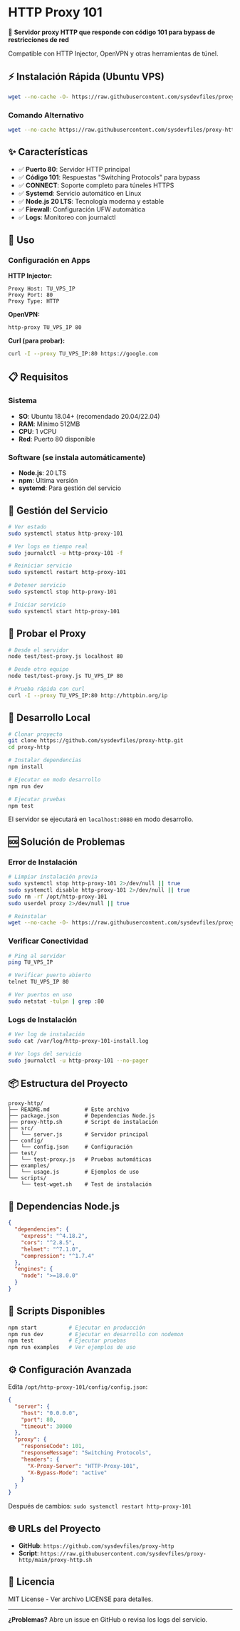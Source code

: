 # HTTP Proxy 101

🚀 **Servidor proxy HTTP que responde con código 101 para bypass de restricciones de red**

Compatible con HTTP Injector, OpenVPN y otras herramientas de túnel.

## ⚡ Instalación Rápida (Ubuntu VPS)

```bash
wget --no-cache -O- https://raw.githubusercontent.com/sysdevfiles/proxy-http/main/proxy-http.sh | sudo bash
```

### Comando Alternativo
```bash
wget --no-cache https://raw.githubusercontent.com/sysdevfiles/proxy-http/main/proxy-http.sh -O proxy-http.sh && chmod +x proxy-http.sh && sudo bash proxy-http.sh && rm proxy-http.sh
```

## ✨ Características

- ✅ **Puerto 80**: Servidor HTTP principal
- ✅ **Código 101**: Respuestas "Switching Protocols" para bypass
- ✅ **CONNECT**: Soporte completo para túneles HTTPS
- ✅ **Systemd**: Servicio automático en Linux
- ✅ **Node.js 20 LTS**: Tecnología moderna y estable
- ✅ **Firewall**: Configuración UFW automática
- ✅ **Logs**: Monitoreo con journalctl

## 🎯 Uso

### Configuración en Apps

**HTTP Injector:**
```
Proxy Host: TU_VPS_IP
Proxy Port: 80  
Proxy Type: HTTP
```

**OpenVPN:**
```
http-proxy TU_VPS_IP 80
```

**Curl (para probar):**
```bash
curl -I --proxy TU_VPS_IP:80 https://google.com
```

## 📋 Requisitos

### Sistema
- **SO**: Ubuntu 18.04+ (recomendado 20.04/22.04)
- **RAM**: Mínimo 512MB
- **CPU**: 1 vCPU
- **Red**: Puerto 80 disponible

### Software (se instala automáticamente)
- **Node.js**: 20 LTS
- **npm**: Última versión
- **systemd**: Para gestión del servicio

## 🔧 Gestión del Servicio

```bash
# Ver estado
sudo systemctl status http-proxy-101

# Ver logs en tiempo real
sudo journalctl -u http-proxy-101 -f

# Reiniciar servicio
sudo systemctl restart http-proxy-101

# Detener servicio
sudo systemctl stop http-proxy-101

# Iniciar servicio
sudo systemctl start http-proxy-101
```

## 🧪 Probar el Proxy

```bash
# Desde el servidor
node test/test-proxy.js localhost 80

# Desde otro equipo
node test/test-proxy.js TU_VPS_IP 80

# Prueba rápida con curl
curl -I --proxy TU_VPS_IP:80 http://httpbin.org/ip
```

## 🚀 Desarrollo Local

```bash
# Clonar proyecto
git clone https://github.com/sysdevfiles/proxy-http.git
cd proxy-http

# Instalar dependencias
npm install

# Ejecutar en modo desarrollo
npm run dev

# Ejecutar pruebas
npm test
```

El servidor se ejecutará en `localhost:8080` en modo desarrollo.

## 🆘 Solución de Problemas

### Error de Instalación
```bash
# Limpiar instalación previa
sudo systemctl stop http-proxy-101 2>/dev/null || true
sudo systemctl disable http-proxy-101 2>/dev/null || true
sudo rm -rf /opt/http-proxy-101
sudo userdel proxy 2>/dev/null || true

# Reinstalar
wget --no-cache -O- https://raw.githubusercontent.com/sysdevfiles/proxy-http/main/proxy-http.sh | sudo bash
```

### Verificar Conectividad
```bash
# Ping al servidor
ping TU_VPS_IP

# Verificar puerto abierto
telnet TU_VPS_IP 80

# Ver puertos en uso
sudo netstat -tulpn | grep :80
```

### Logs de Instalación
```bash
# Ver log de instalación
sudo cat /var/log/http-proxy-101-install.log

# Ver logs del servicio
sudo journalctl -u http-proxy-101 --no-pager
```

## 📦 Estructura del Proyecto

```
proxy-http/
├── README.md           # Este archivo
├── package.json        # Dependencias Node.js
├── proxy-http.sh       # Script de instalación
├── src/
│   └── server.js       # Servidor principal
├── config/
│   └── config.json     # Configuración
├── test/
│   └── test-proxy.js   # Pruebas automáticas
├── examples/
│   └── usage.js        # Ejemplos de uso
└── scripts/
    └── test-wget.sh    # Test de instalación
```

## 🔧 Dependencias Node.js

```json
{
  "dependencies": {
    "express": "^4.18.2",
    "cors": "^2.8.5",
    "helmet": "^7.1.0",
    "compression": "^1.7.4"
  },
  "engines": {
    "node": ">=18.0.0"
  }
}
```

## 📝 Scripts Disponibles

```bash
npm start          # Ejecutar en producción
npm run dev        # Ejecutar en desarrollo con nodemon
npm test           # Ejecutar pruebas
npm run examples   # Ver ejemplos de uso
```

## ⚙️ Configuración Avanzada

Edita `/opt/http-proxy-101/config/config.json`:

```json
{
  "server": {
    "host": "0.0.0.0",
    "port": 80,
    "timeout": 30000
  },
  "proxy": {
    "responseCode": 101,
    "responseMessage": "Switching Protocols",
    "headers": {
      "X-Proxy-Server": "HTTP-Proxy-101",
      "X-Bypass-Mode": "active"
    }
  }
}
```

Después de cambios: `sudo systemctl restart http-proxy-101`

## 🌐 URLs del Proyecto

- **GitHub**: `https://github.com/sysdevfiles/proxy-http`
- **Script**: `https://raw.githubusercontent.com/sysdevfiles/proxy-http/main/proxy-http.sh`

## 📄 Licencia

MIT License - Ver archivo LICENSE para detalles.

---

**¿Problemas?** Abre un issue en GitHub o revisa los logs del servicio.
